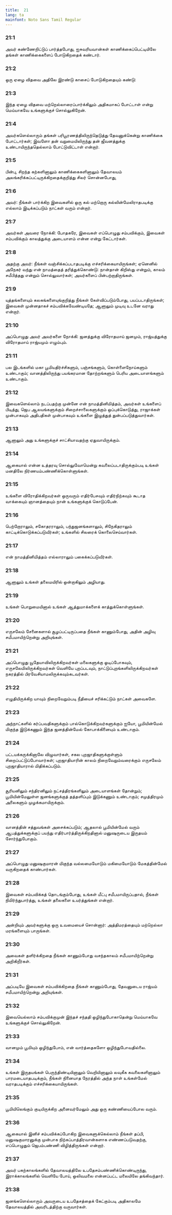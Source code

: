 ```yaml
---
title:  21
lang: ta
mainfont: Noto Sans Tamil Regular
---
```


###  21:1

அவர் கண்ணேறிட்டுப் பார்த்தபோது, ஐசுவரியவான்கள் காணிக்கைப்பெட்டியிலே தங்கள் காணிக்கைகளைப் போடுகிறதைக் கண்டார்.

###  21:2

ஒரு ஏழை விதவை அதிலே இரண்டு காசைப் போடுகிறதையும் கண்டு:

###  21:3

இந்த ஏழை விதவை மற்றெல்லாரைப்பார்க்கிலும் அதிகமாகப் போட்டாள் என்று மெய்யாகவே உங்களுக்குச் சொல்லுகிறேன்.

###  21:4

அவர்களெல்லாரும் தங்கள் பரிபூரணத்திலிருந்தெடுத்து தேவனுக்கென்று காணிக்கை போட்டார்கள்; இவளோ தன் வறுமையிலிருந்து தன் ஜீவனத்துக்கு உண்டாயிருந்ததெல்லாம் போட்டுவிட்டாள் என்றார்.

###  21:5

பின்பு, சிறந்த கற்களினாலும் காணிக்கைகளினாலும் தேவாலயம் அலங்கரிக்கப்பட்டிருக்கிறதைக்குறித்து சிலர் சொன்னபோது,

###  21:6

அவர்: நீங்கள் பார்க்கிற இவைகளில் ஒரு கல் மற்றொரு கல்லின்மேலிராதபடிக்கு எல்லாம் இடிக்கப்படும் நாட்கள் வரும் என்றார்.

###  21:7

அவர்கள் அவரை நோக்கி: போதகரே, இவைகள் எப்பொழுது சம்பவிக்கும், இவைகள் சம்பவிக்கும் காலத்துக்கு அடையாளம் என்ன என்று கேட்டார்கள்.

###  21:8

அதற்கு அவர்: நீங்கள் வஞ்சிக்கப்படாதபடிக்கு எச்சரிக்கையாயிருங்கள்; ஏனெனில் அநேகர் வந்து என் நாமத்தைத் தரித்துக்கொண்டு: நான்தான் கிறிஸ்து என்றும், காலம் சமீபித்தது என்றும் சொல்லுவார்கள்; அவர்களைப் பின்பற்றாதிருங்கள்.

###  21:9

யுத்தங்களையும் கலகங்களையுங்குறித்து நீங்கள் கேள்விப்படும்போது, பயப்படாதிருங்கள்; இவைகள் முன்னதாகச் சம்பவிக்கவேண்டியதே; ஆனாலும் முடிவு உடனே வராது என்றார்.

###  21:10

அப்பொழுது அவர் அவர்களை நோக்கி: ஜனத்துக்கு விரோதமாய் ஜனமும், ராஜ்யத்துக்கு விரோதமாய் ராஜ்யமும் எழும்பும்.

###  21:11

பல இடங்களில் மகா பூமியதிர்ச்சிகளும், பஞ்சங்களும், கொள்ளைநோய்களும் உண்டாகும்; வானத்திலிருந்து பயங்கரமான தோற்றங்களும் பெரிய அடையாளங்களும் உண்டாகும்.

###  21:12

இவைகளெல்லாம் நடப்பதற்கு முன்னே என் நாமத்தினிமித்தம், அவர்கள் உங்களைப் பிடித்து, ஜெப ஆலயங்களுக்கும் சிறைச்சாலைகளுக்கும் ஒப்புக்கொடுத்து, ராஜாக்கள் முன்பாகவும் அதிபதிகள் முன்பாகவும் உங்களை இழுத்துத் துன்பப்படுத்துவார்கள்.

###  21:13

ஆனாலும் அது உங்களுக்குச் சாட்சியாவதற்கு ஏதுவாயிருக்கும்.

###  21:14

ஆகையால் என்ன உத்தரவு சொல்லுவோமென்று கவலைப்படாதிருக்கும்படி உங்கள் மனதிலே நிர்ணயம்பண்ணிக்கொள்ளுங்கள்.

###  21:15

உங்களை விரோதிக்கிறவர்கள் ஒருவரும் எதிர்பேசவும் எதிர்நிற்கவும் கூடாத வாக்கையும் ஞானத்தையும் நான் உங்களுக்குக் கொடுப்பேன்.

###  21:16

பெற்றோராலும், சகோதரராலும், பந்துஜனங்களாலும், சிநேகிதராலும் காட்டிக்கொடுக்கப்படுவீர்கள்; உங்களில் சிலரைக் கொலைசெய்வார்கள்.

###  21:17

என் நாமத்தினிமித்தம் எல்லாராலும் பகைக்கப்படுவீர்கள்.

###  21:18

ஆனாலும் உங்கள் தலைமயிரில் ஒன்றாகிலும் அழியாது.

###  21:19

உங்கள் பொறுமையினால் உங்கள் ஆத்துமாக்களைக் காத்துக்கொள்ளுங்கள்.

###  21:20

எருசலேம் சேனைகளால் சூழப்பட்டிருப்பதை நீங்கள் காணும்போது, அதின் அழிவு சமீபமாயிற்றென்று அறியுங்கள்.

###  21:21

அப்பொழுது யூதேயாவிலிருக்கிறவர்கள் மலைகளுக்கு ஓடிப்போகவும், எருசலேமிலிருக்கிறவர்கள் வெளியே புறப்படவும், நாட்டுப்புறங்களிலிருக்கிறவர்கள் நகரத்தில் பிரவேசியாமலிருக்கவும்கடவர்கள்.

###  21:22

எழுதியிருக்கிற யாவும் நிறைவேறும்படி நீதியைச் சரிக்கட்டும் நாட்கள் அவைகளே.

###  21:23

அந்நாட்களில் கர்ப்பவதிகளுக்கும் பால்கொடுக்கிறவர்களுக்கும் ஐயோ, பூமியின்மேல் மிகுந்த இடுக்கணும் இந்த ஜனத்தின்மேல் கோபாக்கினையும் உண்டாகும்.

###  21:24

பட்டயக்கருக்கினாலே விழுவார்கள், சகல புறஜாதிகளுக்குள்ளும் சிறைப்பட்டுப்போவார்கள்; புறஜாதியாரின் காலம் நிறைவேறும்வரைக்கும் எருசலேம் புறஜாதியாரால் மிதிக்கப்படும்.

###  21:25

சூரியனிலும் சந்திரனிலும் நட்சத்திரங்களிலும் அடையாளங்கள் தோன்றும்; பூமியின்மேலுள்ள ஜனங்களுக்குத் தத்தளிப்பும் இடுக்கணும் உண்டாகும்; சமுத்திரமும் அலைகளும் முழக்கமாயிருக்கும்.

###  21:26

வானத்தின் சத்துவங்கள் அசைக்கப்படும்; ஆதலால் பூமியின்மேல் வரும் ஆபத்துக்களுக்குப் பயந்து எதிர்பார்த்திருக்கிறதினால் மனுஷருடைய இருதயம் சோர்ந்துபோகும்.

###  21:27

அப்பொழுது மனுஷகுமாரன் மிகுந்த வல்லமையோடும் மகிமையோடும் மேகத்தின்மேல் வருகிறதைக் காண்பார்கள்.

###  21:28

இவைகள் சம்பவிக்கத் தொடங்கும்போது, உங்கள் மீட்பு சமீபமாயிருப்பதால், நீங்கள் நிமிர்ந்துபார்த்து, உங்கள் தலைகளை உயர்த்துங்கள் என்றார்.

###  21:29

அன்றியும் அவர்களுக்கு ஒரு உவமையைச் சொன்னார்: அத்திமரத்தையும் மற்றெல்லா மரங்களையும் பாருங்கள்.

###  21:30

அவைகள் தளிர்க்கிறதை நீங்கள் காணும்போது வசந்தகாலம் சமீபமாயிற்றென்று அறிகிறீர்கள்.

###  21:31

அப்படியே இவைகள் சம்பவிக்கிறதை நீங்கள் காணும்போது, தேவனுடைய ராஜ்யம் சமீபமாயிற்றென்று அறியுங்கள்.

###  21:32

இவையெல்லாம் சம்பவிக்குமுன் இந்தச் சந்ததி ஒழிந்துபோகாதென்று மெய்யாகவே உங்களுக்குச் சொல்லுகிறேன்.

###  21:33

வானமும் பூமியும் ஒழிந்துபோம், என் வார்த்தைகளோ ஒழிந்துபோவதில்லை.

###  21:34

உங்கள் இருதயங்கள் பெருந்திண்டியினாலும் வெறியினாலும் லவுகீக கவலைகளினாலும் பாரமடையாதபடிக்கும், நீங்கள் நினையாத நேரத்தில் அந்த நாள் உங்கள்மேல் வராதபடிக்கும் எச்சரிக்கையாயிருங்கள்.

###  21:35

பூமியிலெங்கும் குடியிருக்கிற அனைவர்மேலும் அது ஒரு கண்ணியைப்போல வரும்.

###  21:36

ஆகையால் இனிச் சம்பவிக்கப்போகிற இவைகளுக்கெல்லாம் நீங்கள் தப்பி, மனுஷகுமாரனுக்கு முன்பாக நிற்கப்பாத்திரவான்களாக எண்ணப்படுவதற்கு, எப்பொழுதும் ஜெபம்பண்ணி விழித்திருங்கள் என்றார்.

###  21:37

அவர் பகற்காலங்களில் தேவாலயத்திலே உபதேசம்பண்ணிக்கொண்டிருந்து, இராக்காலங்களில் வெளியே போய், ஒலிவமலை என்னப்பட்ட மலையிலே தங்கிவந்தார்.

###  21:38

ஜனங்களெல்லாரும் அவருடைய உபதேசத்தைக் கேட்கும்படி அதிகாலமே தேவாலயத்தில் அவரிடத்திற்கு வருவார்கள்.

